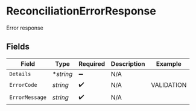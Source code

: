 # ReconciliationErrorResponse

Error response


## Fields

| Field              | Type               | Required           | Description        | Example            |
| ------------------ | ------------------ | ------------------ | ------------------ | ------------------ |
| `Details`          | **string*          | :heavy_minus_sign: | N/A                |                    |
| `ErrorCode`        | *string*           | :heavy_check_mark: | N/A                | VALIDATION         |
| `ErrorMessage`     | *string*           | :heavy_check_mark: | N/A                |                    |